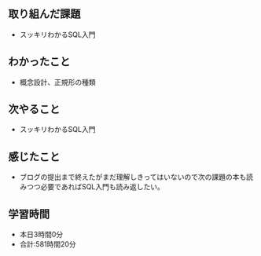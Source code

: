 ## 取り組んだ課題
- スッキリわかるSQL入門
## わかったこと
-  概念設計、正規形の種類
## 次やること
- スッキリわかるSQL入門
## 感じたこと
- ブログの提出まで終えたがまだ理解しきってはいないので次の課題の本も読みつつ必要であればSQL入門も読み返したい。
## 学習時間
- 本日3時間0分<br>
- 合計:581時間20分
